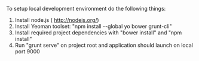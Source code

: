 To setup local development environment do the following things:

1) Install node.js ( http://nodejs.org/)
2) Install Yeoman toolset: "npm install --global yo bower grunt-cli"
3) Install required project dependencies with "bower install" and "npm install"
4) Run "grunt serve" on project root and application should launch on local port 9000